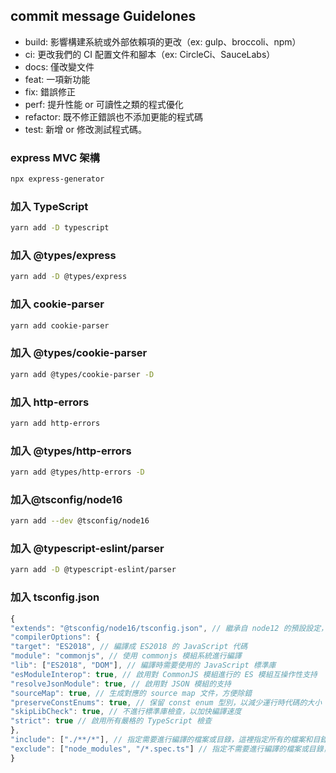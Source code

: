 ## commit message Guidelones

- build: 影響構建系統或外部依賴項的更改（ex: gulp、broccoli、npm）
- ci: 更改我們的 CI 配置文件和腳本（ex: CircleCi、SauceLabs）
- docs: 僅改變文件
- feat: 一項新功能
- fix: 錯誤修正
- perf: 提升性能 or 可讀性之類的程式優化
- refactor: 既不修正錯誤也不添加更能的程式碼
- test: 新增 or 修改測試程式碼。

### express MVC 架構

```sh
npx express-generator
```

### 加入 TypeScript

```sh
yarn add -D typescript
```

### 加入 @types/express

```sh
yarn add -D @types/express
```

### 加入 cookie-parser

```sh
yarn add cookie-parser
```

### 加入 @types/cookie-parser

```sh
yarn add @types/cookie-parser -D
```

### 加入 http-errors

```sh
yarn add http-errors
```

### 加入 @types/http-errors

```sh
yarn add @types/http-errors -D
```

### 加入@tsconfig/node16

```sh
yarn add --dev @tsconfig/node16
```

### 加入 @typescript-eslint/parser

```sh
yarn add -D @typescript-eslint/parser
```

### 加入 tsconfig.json

```typescript
{
"extends": "@tsconfig/node16/tsconfig.json", // 繼承自 node12 的預設設定，可視需要進行更改
"compilerOptions": {
"target": "ES2018", // 編譯成 ES2018 的 JavaScript 代碼
"module": "commonjs", // 使用 commonjs 模組系統進行編譯
"lib": ["ES2018", "DOM"], // 編譯時需要使用的 JavaScript 標準庫
"esModuleInterop": true, // 啟用對 CommonJS 模組進行的 ES 模組互操作性支持
"resolveJsonModule": true, // 啟用對 JSON 模組的支持
"sourceMap": true, // 生成對應的 source map 文件，方便除錯
"preserveConstEnums": true, // 保留 const enum 型別，以減少運行時代碼的大小
"skipLibCheck": true, // 不進行標準庫檢查，以加快編譯速度
"strict": true // 啟用所有嚴格的 TypeScript 檢查
},
"include": ["./**/*"], // 指定需要進行編譯的檔案或目錄，這裡指定所有的檔案和目錄
"exclude": ["node_modules", "/*.spec.ts"] // 指定不需要進行編譯的檔案或目錄，這裡排除了 node_modules 目錄和所有 .spec.ts 測試檔案
}
```
